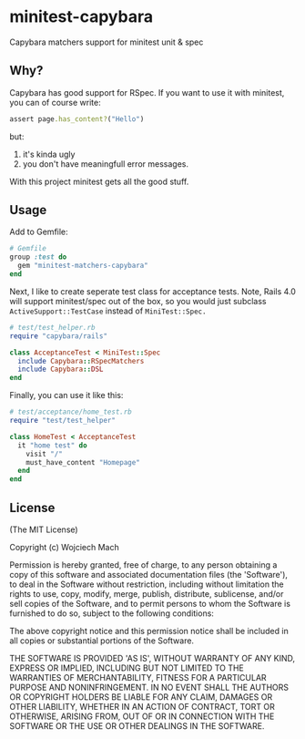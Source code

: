# minitest-capybara

Capybara matchers support for minitest unit & spec

## Why?

Capybara has good support for RSpec. If you want to use it with minitest,
you can of course write:

```ruby
assert page.has_content?("Hello")
```

but:

1. it's kinda ugly
2. you don't have meaningfull error messages.

With this project minitest gets all the good stuff.

## Usage

Add to Gemfile:

```ruby
# Gemfile
group :test do
  gem "minitest-matchers-capybara"
end
```

Next, I like to create seperate test class for acceptance tests.
Note, Rails 4.0 will support minitest/spec out of the box, so you would just
subclass `ActiveSupport::TestCase` instead of `MiniTest::Spec.`

```ruby
# test/test_helper.rb
require "capybara/rails"

class AcceptanceTest < MiniTest::Spec
  include Capybara::RSpecMatchers
  include Capybara::DSL
end
```

Finally, you can use it like this:

```ruby
# test/acceptance/home_test.rb
require "test/test_helper"

class HomeTest < AcceptanceTest
  it "home test" do
    visit "/"
    must_have_content "Homepage"
  end
end
```

## License

(The MIT License)

Copyright (c) Wojciech Mach

Permission is hereby granted, free of charge, to any person obtaining
a copy of this software and associated documentation files (the
'Software'), to deal in the Software without restriction, including
without limitation the rights to use, copy, modify, merge, publish,
distribute, sublicense, and/or sell copies of the Software, and to
permit persons to whom the Software is furnished to do so, subject to
the following conditions:

The above copyright notice and this permission notice shall be
included in all copies or substantial portions of the Software.

THE SOFTWARE IS PROVIDED 'AS IS', WITHOUT WARRANTY OF ANY KIND,
EXPRESS OR IMPLIED, INCLUDING BUT NOT LIMITED TO THE WARRANTIES OF
MERCHANTABILITY, FITNESS FOR A PARTICULAR PURPOSE AND NONINFRINGEMENT.
IN NO EVENT SHALL THE AUTHORS OR COPYRIGHT HOLDERS BE LIABLE FOR ANY
CLAIM, DAMAGES OR OTHER LIABILITY, WHETHER IN AN ACTION OF CONTRACT,
TORT OR OTHERWISE, ARISING FROM, OUT OF OR IN CONNECTION WITH THE
SOFTWARE OR THE USE OR OTHER DEALINGS IN THE SOFTWARE.
